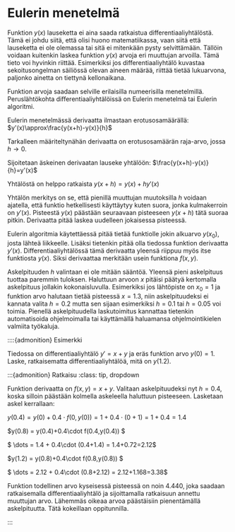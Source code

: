 # Eulerin menetelmä

Funktion $y(x)$ lauseketta ei aina saada ratkaistua differentiaaliyhtälöstä. Tämä ei johdu siitä, että olisi huono matematiikassa, vaan siitä että lauseketta ei ole olemassa tai sitä ei mitenkään pysty selvittämään. Tällöin voidaan kuitenkin laskea funktion $y(x)$ arvoja eri muuttujan arvoilla. Tämä tieto voi hyvinkin riittää. Esimerkiksi jos differentiaaliyhtälö kuvastaa sekoitusongelman säiliössä olevan aineen määrää, riittää tietää lukuarvona, paljonko ainetta on tiettynä kellonaikana.

Funktion arvoja saadaan selville erilaisilla numeerisilla menetelmillä. Peruslähtökohta differentiaaliyhtälöissä on Eulerin menetelmä tai Eulerin algoritmi.

Eulerin menetelmässä derivaatta ilmastaan erotusosamäärällä: $y'(x)\approx\frac{y(x+h)-y(x)}{h}$

Tarkalleen määriteltynähän derivaatta on erotusosamäärän raja-arvo, jossa $h \to 0$.

Sijoitetaan äskeinen derivaatan lauseke yhtälöön: $\frac{y(x+h)-y(x)}{h}=y'(x)$

Yhtälöstä on helppo ratkaista $y(x+h)=y(x)+hy'(x)$

Yhtälön merkitys on se, että pienillä muuttujan muutoksilla $h$ voidaan ajatella, että funktio hetkellisesti käyttäytyy kuten suora, jonka kulmakerroin on $y'(x)$. Pisteestä $y(x)$ päästään seuraavaan pisteeseen $y(x+h)$ tätä suoraa pitkin. Derivaatta pitää laskea uudelleen jokaisessa pisteessä.

Eulerin algoritmia käytettäessä pitää tietää funktiolle jokin alkuarvo $y(x_0)$, josta lähteä liikkeelle. Lisäksi tietenkin pitää olla tiedossa funktion derivaatta $y'(x)$. Differentiaaliyhtälössä tämä derivaatta yleensä riippuu myös itse funktiosta $y(x)$. Siksi derivaattaa merkitään usein funktiona $f(x,y)$.

Askelpituuden $h$ valintaan ei ole mitään sääntöä. Yleensä pieni askelpituus tuottaa paremmin tuloksen. Haluttuun arvoon $x$ pitäisi päätyä kertomalla askelpituus jollakin kokonaisluvulla. Esimerkiksi jos lähtöpiste on $x_0=1$ ja funktion arvo halutaan tietää pisteessä $x=1.3$, niin askelpituudeksi ei kannata valita $h=0.2$ mutta sen sijaan esimerkiksi $h=0.1$ tai $h=0.05$ voi toimia. Pienellä askelpituudella laskutoimitus kannattaa tietenkin automatisoida ohjelmoimalla tai käyttämällä haluamansa ohjelmointikielen valmiita työkaluja.

::::{admonition} Esimerkki 

Tiedossa on differentiaaliyhtälö $y'=x+y$ ja eräs funktion arvo $y(0)=1$. Laske, ratkaisematta differentiaaliyhtälöä, mitä on $y(1.2)$.

:::{admonition} Ratkaisu
:class: tip, dropdown

Funktion derivaatta on $f(x,y)=x+y$. Valitaan askelpituudeksi nyt $h=0.4$, koska silloin päästään kolmella askeleella haluttuun pisteeseen. Lasketaan askel kerrallaan:


$y(0.4) = y(0)+0.4\cdot f(0,y(0)) = 1 + 0.4\cdot (0+1) = 1+0.4=1.4$

$y(0.8) = y(0.4)+0.4\cdot f(0.4,y(0.4)) $

$ \dots = 1.4 + 0.4\cdot (0.4+1.4) = 1.4+0.72=2.12$

$y(1.2) = y(0.8)+0.4\cdot f(0.8,y(0.8)) $

$ \dots = 2.12 + 0.4\cdot (0.8+2.12) = 2.12+1.168=3.38$

Funktion todellinen arvo kyseisessä pisteessä on noin 4.440, joka saadaan ratkaisemalla differentiaaliyhtälö ja sijoittamalla ratkaisuun annettu muuttujan arvo. Lähemmäs oikeaa arvoa päästäisiin pienentämällä askelpituutta. Tätä kokeillaan oppitunnilla.

:::
